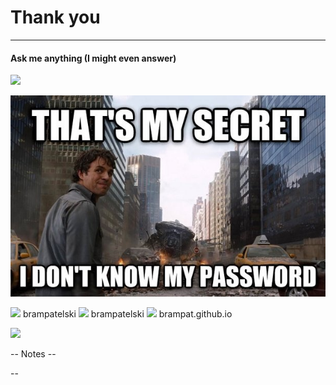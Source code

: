 <!-- .slide: data-background="#DB8831" style="text-align: left; vertical-align: middle; color:white" color="#FFFFFF" -->
# Thank you
<hr />

#### Ask me anything (I might even answer)

![](./pics/brpa.jpg)<!-- .element style="position: fixed; top: 300px; right: 60px; height: 200px;"  -->

![](./pics/passwords/hulk_dont_know_password.jpeg)<!-- .element style="position: fixed; top: 200px; left: 60px; height: 300px;"  -->


<span>![](./pics/twitter.png)<!-- .element style="vertical-align: middle; background:none; border:none; box-shadow:none; width: 30px;" --> brampatelski</span><!-- .element style="position: fixed; bottom: 110px; left: 20px;" -->
<span>![](pics/intro/linkedin.png)<!-- .element style="vertical-align: middle; background:none; border:none; box-shadow:none; width: 30px;" --> brampatelski</span><!-- .element style="position: fixed; bottom: 75px; left: 20px;" -->
<span>![](./pics/github.png)<!-- .element style="vertical-align: middle; background:none; border:none; box-shadow:none; width: 30px;" --> brampat.github.io</span><!-- .element style="position: fixed; bottom: 40px; left: 20px;" -->

![](./pics/ordina.jpeg)<!-- .element style="position: fixed; bottom: 10px; right: 20px; width: 150px;" -->

-- Notes --

--

